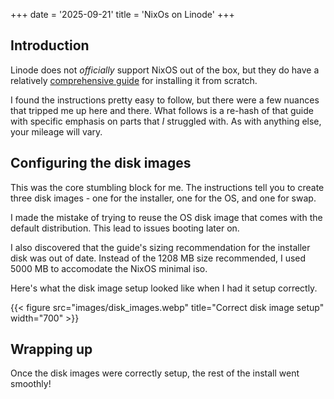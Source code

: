 +++
date = '2025-09-21'
title = 'NixOs on Linode'
+++
## Introduction

Linode does not *officially* support NixOS out of the box, but they do have a
relatively [comprehensive guide](https://www.linode.com/docs/guides/install-nixos-on-linode/)
for installing it from scratch.

I found the instructions pretty easy to follow, but there were a few nuances that tripped me up here and there.
What follows is a re-hash of that guide with specific emphasis on parts that *I* struggled with. As with anything else, your mileage will vary.

## Configuring the disk images
This was the core stumbling block for me. The instructions tell you to create three disk images - one for the installer, one for the OS, and one for swap.

I made the mistake of trying to reuse the OS disk image that comes with the default distribution. This lead to issues booting later on.

I also discovered that the guide's sizing recommendation for the installer disk was out of date. Instead of the 1208 MB size recommended, I used 5000 MB to accomodate the NixOS minimal iso.

Here's what the disk image setup looked like when I had it setup correctly.

{{< figure src="images/disk_images.webp" title="Correct disk image setup" width="700" >}}

## Wrapping up
Once the disk images were correctly setup, the rest of the install went smoothly!


